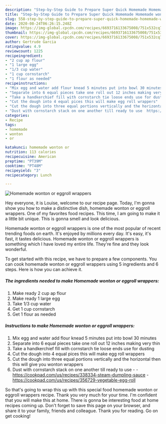 ```yaml
---
description: "Step-by-Step Guide to Prepare Super Quick Homemade Homemade wonton or eggroll wrappers"
title: "Step-by-Step Guide to Prepare Super Quick Homemade Homemade wonton or eggroll wrappers"
slug: 558-step-by-step-guide-to-prepare-super-quick-homemade-homemade-wonton-or-eggroll-wrappers
date: 2020-08-24T06:26:15.248Z
image: https://img-global.cpcdn.com/recipes/6693716133675008/751x532cq70/homemade-wonton-or-eggroll-wrappers-recipe-main-photo.jpg
thumbnail: https://img-global.cpcdn.com/recipes/6693716133675008/751x532cq70/homemade-wonton-or-eggroll-wrappers-recipe-main-photo.jpg
cover: https://img-global.cpcdn.com/recipes/6693716133675008/751x532cq70/homemade-wonton-or-eggroll-wrappers-recipe-main-photo.jpg
author: Gertrude Garcia
ratingvalue: 4.9
reviewcount: 1225
recipeingredient:
- "2 cup ap flour"
- "1 large egg"
- "1/3 cup water"
- "1 cup cornstarch"
- "1 flour as needed"
recipeinstructions:
- "Mix egg and water add flour knead 5 minutes put into bowl 30 minutes"
- "Separate into 6 equal pieces take one roll out 12 inches making very thin"
- "Take a handkerchief fill with cornstarch tie loose ends use for dusting"
- "Cut the dough into 4 equal pices this will make egg roll wrappers"
- "Cut the dough into three equal portions vertically and the horizontal then this will give you wonton wrappers"
- "Dust with cornstarch stack on one another till ready to use  https://cookpad.com/us/recipes/338334-steam-dumpling-sauce https://cookpad.com/us/recipes/356729-vegetable-egg-roll"
categories:
- Recipe
tags:
- homemade
- wonton
- or

katakunci: homemade wonton or 
nutrition: 113 calories
recipecuisine: American
preptime: "PT39M"
cooktime: "PT48M"
recipeyield: "3"
recipecategory: Lunch

---
```



![Homemade wonton or eggroll wrappers](https://img-global.cpcdn.com/recipes/6693716133675008/751x532cq70/homemade-wonton-or-eggroll-wrappers-recipe-main-photo.jpg)

Hey everyone, it is Louise, welcome to our recipe page. Today, I'm gonna show you how to make a distinctive dish, homemade wonton or eggroll wrappers. One of my favorites food recipes. This time, I am going to make it a little bit unique. This is gonna smell and look delicious.

Homemade wonton or eggroll wrappers is one of the most popular of recent trending foods on earth. It's enjoyed by millions every day. It's easy, it's fast, it tastes delicious. Homemade wonton or eggroll wrappers is something which I have loved my entire life. They're fine and they look wonderful.




To get started with this recipe, we have to prepare a few components. You can cook homemade wonton or eggroll wrappers using 5 ingredients and 6 steps. Here is how you can achieve it.

<!--inarticleads1-->

##### The ingredients needed to make Homemade wonton or eggroll wrappers:

1. Make ready 2 cup ap flour
1. Make ready 1 large egg
1. Take 1/3 cup water
1. Get 1 cup cornstarch
1. Get 1 flour as needed




<!--inarticleads2-->

##### Instructions to make Homemade wonton or eggroll wrappers:

1. Mix egg and water add flour knead 5 minutes put into bowl 30 minutes
1. Separate into 6 equal pieces take one roll out 12 inches making very thin
1. Take a handkerchief fill with cornstarch tie loose ends use for dusting
1. Cut the dough into 4 equal pices this will make egg roll wrappers
1. Cut the dough into three equal portions vertically and the horizontal then this will give you wonton wrappers
1. Dust with cornstarch stack on one another till ready to use -  - https://cookpad.com/us/recipes/338334-steam-dumpling-sauce - https://cookpad.com/us/recipes/356729-vegetable-egg-roll




So that's going to wrap this up with this special food homemade wonton or eggroll wrappers recipe. Thank you very much for your time. I'm confident that you will make this at home. There is gonna be interesting food at home recipes coming up. Don't forget to save this page on your browser, and share it to your family, friends and colleague. Thank you for reading. Go on get cooking!
